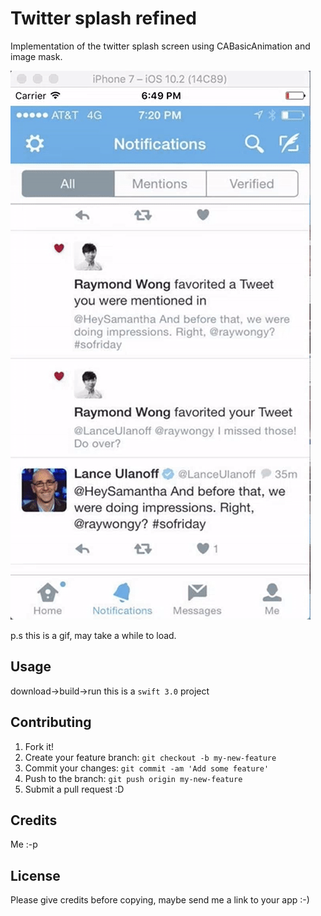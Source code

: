 
# Twitter splash refined
Implementation of the twitter splash screen using CABasicAnimation and image mask.

![screenshot](https://raw.githubusercontent.com/rhnsharma999/twitterSplashRefined/master/Mar-27-2017%2018-50-00.gif)


p.s this is a gif, may take a while to load.

## Usage
download->build->run
this is a `swift 3.0` project

## Contributing
1. Fork it!
2. Create your feature branch: `git checkout -b my-new-feature`
3. Commit your changes: `git commit -am 'Add some feature'`
4. Push to the branch: `git push origin my-new-feature`
5. Submit a pull request :D

## Credits
Me :-p
## License
Please give credits before copying, maybe send me a link to your app :-)

